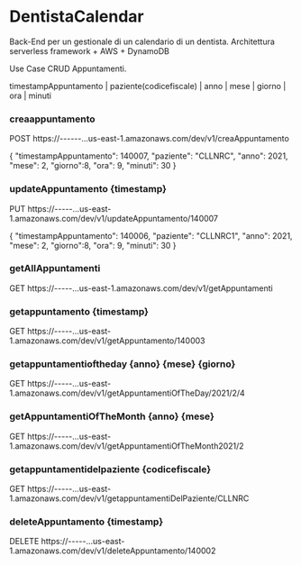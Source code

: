 # DentistaCalendar

Back-End per un gestionale di un calendario di un dentista.
Architettura serverless framework + AWS + DynamoDB

Use Case CRUD Appuntamenti.

 timestampAppuntamento | paziente(codicefiscale) | anno | mese | giorno | ora | minuti
 
 
 
### creaappuntamento
POST https://------...us-east-1.amazonaws.com/dev/v1/creaAppuntamento

{
    "timestampAppuntamento": 140007,
    "paziente": "CLLNRC",
    "anno": 2021,
    "mese": 2,
    "giorno":8,
    "ora": 9,
    "minuti": 30
}


### updateAppuntamento {timestamp}
PUT  https://-----...us-east-1.amazonaws.com/dev/v1/updateAppuntamento/140007

{
    "timestampAppuntamento": 140006,
    "paziente": "CLLNRC1",
    "anno": 2021,
    "mese": 2,
    "giorno":8,
    "ora": 9,
    "minuti": 30
}

### getAllAppuntamenti
GET  https://-----...us-east-1.amazonaws.com/dev/v1/getAppuntamenti

### getappuntamento {timestamp}
GET  https://-----...us-east-1.amazonaws.com/dev/v1/getAppuntamento/140003

### getappuntamentioftheday {anno} {mese} {giorno}
GET   https://-----...us-east-1.amazonaws.com/dev/v1/getAppuntamentiOfTheDay/2021/2/4

### getAppuntamentiOfTheMonth {anno} {mese}
GET https://-----...us-east-1.amazonaws.com/dev/v1/getAppuntamentiOfTheMonth2021/2

### getappuntamentidelpaziente {codicefiscale}
GET https://-----...us-east-1.amazonaws.com/dev/v1/getappuntamentiDelPaziente/CLLNRC

### deleteAppuntamento {timestamp}
DELETE  https://-----...us-east-1.amazonaws.com/dev/v1/deleteAppuntamento/140002

